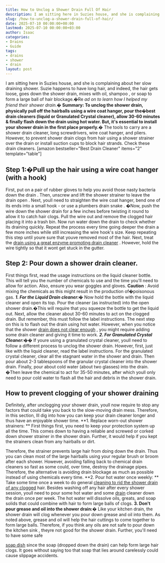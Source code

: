 ```yaml
---
title: How to Unclog a Shower Drain Full Of Hair
description: I am sitting here in Suzies house, and she is complaining about her slow draining shower. Suzie happens to have long hair, and indeed, the hair gets loose,...
slug: /how-to-unclog-a-shower-drain-full-of-hair/
date: 2025-07-10 00:00:00+00:00
lastmod: 2025-07-10 00:00:00+03:00
author: Isaac
categories:
- Drains
- Guide
tags:
- drains
- shower
- drain
layout: post
---
```

I am sitting here in Suzies house, and she is complaining about her slow draining shower. Suzie happens to have long hair, and indeed, the hair gets loose, goes down the shower drain, mixes with oil,
shampoo
, or soap to form a large ball of hair blockage.�Re
*ad on to learn how I helped my friend their shower drain.�*
**Summary: To unclog the shower drain, physically pull off the hairballs using a wire coat hanger, pour the�best drain cleaners (liquid or Granulated Crystal cleaner), allow 30-60 minutes & finally flash down the drain using hot water. But, it's essential to install your shower drain in the first place properly.�**
The tools to carry are a shower drain cleaner, long screwdrivers, wire coat hanger, and pliers. However, to prevent shower drain clogs from hair using a shower strainer over the drain or install suction cups to block hair strands. Check these drain cleaners.
[amazon bestseller="Best Drain Cleaner" items="2" template="table"]
## Step 1:�Pull up the hair using a wire coat hanger (with a hook)
First, put on a pair of rubber gloves to help you avoid those nasty
bacteria down the drain
. Then, unscrew and lift the shower strainer to leave the
drain open
. Next, youll need to straighten the wire coat hanger, bend one of its ends into a small hook - or use a
plumbers drain snake
. �Now, push the wire down the shower drain for a few inches before twisting it round to allow it to catch hair clogs.
Pull the wire out and remove the clogged hair placing it into a trash bin. Now run
water down the drain
to check whether its draining quickly. Repeat the process every time going deeper the drain a few more inches while still increasing the wire hook's size.
Keep repeating this
step until youre sure that youve removed
most of the hair. Next, treat the
[drain using a great enzyme promoting drain cleaner](https://pestpolicy.com/best-drain-cleaner//)
. However, hold the wire tightly so that it wont get stuck in the gutter.
## Step 2: Pour down a shower drain cleaner.
First things first, read the usage instructions on the
liquid cleaner
bottle. This will tell you the number of chemicals to use and the time you'll need to allow for action. Also, ensure you wear goggles and gloves.
**Caution**
:
Avoid mixing the chemicals
as this might result in the production of�poisonous gas.
***1. For the Liquid Drain cleaner:�***
Now hold the bottle with the liquid cleaner and open its top. Pour the cleaner (as instructed) into the open shower drain.�This will require that you squeeze the bottle to get the liquid out. Next, allow the
cleaner about 30-60 minutes
to act on the clogged drain. But remember, this must follow the label instructions.
The next step on this is to flash out the drain using hot water. However, when you notice that the shower
[drain does not clear enough](https://pestpolicy.com/is-drain-cleaner-an-acid-or-base/)
, you might require adding some drain cleaner and giving it time to work.
***2. For Granulated Crystal Cleaner:��***
If youre using a granulated crystal cleaner, youll need to follow a different process to unclog the shower drain. However, first, just like with the liquid cleaner, read the label instructions.
For the granulated crystal cleaner, clear all the stagnant water in the shower and drain. Then pour about 2-3 tablespoons of the granular crystal cleaner into the shower drain.
Finally, pour about cold water (about two glasses) into the drain. �Then leave the chemical to act for 35-50 minutes, after which youll only need to pour cold water to flash all the hair and debris in the shower drain.
## How to prevent clogging of your shower draining
Definitely, after unclogging your shower drain, youll now require to stop any factors that could take you back to the slow-moving drain mess. Therefore, in this section, Ill dig into how you can keep your drain cleaner longer and thus have an enjoyable shower time.
**1. Replace worn-out shower strainers: **
First things first, you need to keep your protection system up all the time. This comes down to having a reliable and screwed or corked down shower strainer in the shower drain. Further, it would help if you kept the strainers clean from any hairballs or dirt.

Therefore, the strainer prevents large hair from doing down the drain. Thus you can clean most of the large hairballs using your regular brush or broom after each shower.
However, avoiding falling back to chemical drain cleaners so fast as some could, over time, destroy the drainage pipes. Therefore, the alternative is avoiding drain blockage as much as possible instead of using chemicals every time.
**2. Pour hot water once weekly: **
Take some time once a week to do general
[cleaning to rid the shower drain of any clogged](https://pestpolicy.com/dont-use-vinegar-and-baking-soda-to-clean-clogged-[drains](https://pestpolicy.com/best-drain-cleaner/)/)
hair. Besides washing off any hair after every shower session, youll need to pour some hot water and some [drain](https://pestpolicy.com/best-drain-snakes/) cleaner down the drain once per week. The hot water will dissolve oils, greats, and soap solids that could combine with hair to form large balls of clogs.
**3. Don't pour grease and oil into the shower drain:�**
Like your kitchen drain, the shower drain will clog whenever you pour down grease and oil into them. As noted above, grease and oil will help the hair cuttings to come together to form large balls. Therefore, if you think any oils are not safe to pour down the
kitchen sink
, theyre not good for the shower drain.
Further, you'll need to have some safe

[soap dish](https://www.amazon.com/dp/B0051T92C2/?tag=p-policy-20)
since the soap (dropped down the drain) can help form large hair clogs. It goes without saying too that soap that lies around carelessly could cause slippage accidents.